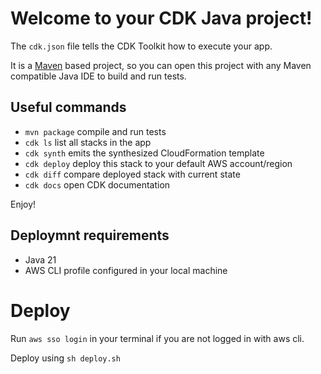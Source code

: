 # Welcome to your CDK Java project!

The `cdk.json` file tells the CDK Toolkit how to execute your app.

It is a [Maven](https://maven.apache.org/) based project, so you can open this project with any Maven compatible Java IDE to build and run tests.

## Useful commands

- `mvn package` compile and run tests
- `cdk ls` list all stacks in the app
- `cdk synth` emits the synthesized CloudFormation template
- `cdk deploy` deploy this stack to your default AWS account/region
- `cdk diff` compare deployed stack with current state
- `cdk docs` open CDK documentation

Enjoy!

## Deploymnt requirements

- Java 21
- AWS CLI profile configured in your local machine

# Deploy

Run `aws sso login` in your terminal if you are not logged in with aws cli.

Deploy using `sh deploy.sh`
